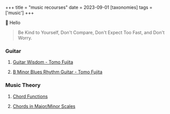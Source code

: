 +++
title = "music recourses"
date = 2023-09-01
[taxonomies]
tags = ['music']
+++

👋 Hello


> Be Kind to Yourself, Don't Compare, Don't Expect Too Fast, and Don't Worry.


### Guitar
1. [Guitar Wisdom - Tomo Fujita](https://tomovhxtv.vhx.tv/browse) 
   
2. [B Minor Blues Rhythm Guitar - Tomo Fujita](https://www.youtube.com/watch?v=vMe7zONYGA0)

### Music Theory
1. [Chord Functions](../chord-functions/)

2. [Chords in Major/Minor Scales](../scale-chords/) 

